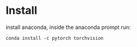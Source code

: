# Install

install anaconda,
inside the anaconda prompt run:
```
conda install -c pytorch torchvision
```

